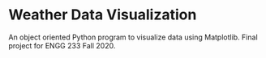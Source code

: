 # Weather Data Visualization 

An object oriented Python program to visualize data using Matplotlib. Final project for ENGG 233 Fall 2020.
